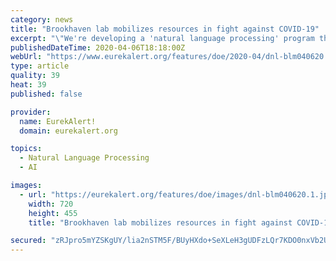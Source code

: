 ```yaml
---
category: news
title: "Brookhaven lab mobilizes resources in fight against COVID-19"
excerpt: "\"We're developing a 'natural language processing' program that will search through a library of all these papers to pull out the most relevant information based on a researcher's plain-language question.\" Using this system, scientists would be able to more easily find and track the latest data on which drugs are in clinical trials, for example ..."
publishedDateTime: 2020-04-06T18:18:00Z
webUrl: "https://www.eurekalert.org/features/doe/2020-04/dnl-blm040620.php"
type: article
quality: 39
heat: 39
published: false

provider:
  name: EurekAlert!
  domain: eurekalert.org

topics:
  - Natural Language Processing
  - AI

images:
  - url: "https://eurekalert.org/features/doe/images/dnl-blm040620.1.jpeg"
    width: 720
    height: 455
    title: "Brookhaven lab mobilizes resources in fight against COVID-19"

secured: "zRJpro5mYZSKgUY/lia2nSTM5F/BUyHXdo+SeXLeH3gUDFzLQr7KDO0nxVb2UJ0ltygEY9aCBEK/jF3qqwVGlzI7blhY2urij38Tl64IDct/w5fH5PpCwUfMUOzE7h5rToPg/KLFQ9bJTXLNWKyydcFMByP+Qkk+3vbvROB1YAi0d3uy36TQGRrycFEO3l9/UXf/m3zb052haEBZhwASuSVp3PPAzrjdNCCv3eVlree0lb3TlC9Lso05EbBxqyq9t7VFoUbAYnu4dRwLe0d9QqowbptlCx70b5zbCQgDoQ5CLr9kbvXglDhzXyThNeIy;sDjcAmTQOi5pRIt1c3Ovig=="
---
```


